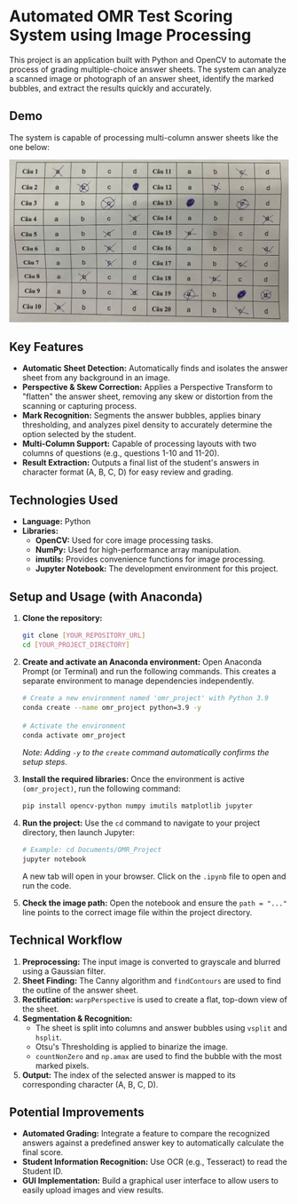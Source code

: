 # **Automated OMR Test Scoring System using Image Processing**

This project is an application built with Python and OpenCV to automate the process of grading multiple-choice answer sheets. The system can analyze a scanned image or photograph of an answer sheet, identify the marked bubbles, and extract the results quickly and accurately.

## **Demo**

The system is capable of processing multi-column answer sheets like the one below:

![Demo Image](giuaky.jpg)

## **Key Features**

- **Automatic Sheet Detection:** Automatically finds and isolates the answer sheet from any background in an image.
- **Perspective & Skew Correction:** Applies a Perspective Transform to "flatten" the answer sheet, removing any skew or distortion from the scanning or capturing process.
- **Mark Recognition:** Segments the answer bubbles, applies binary thresholding, and analyzes pixel density to accurately determine the option selected by the student.
- **Multi-Column Support:** Capable of processing layouts with two columns of questions (e.g., questions 1-10 and 11-20).
- **Result Extraction:** Outputs a final list of the student's answers in character format (A, B, C, D) for easy review and grading.

## **Technologies Used**

- **Language:** Python
- **Libraries:**
    - **OpenCV:** Used for core image processing tasks.
    - **NumPy:** Used for high-performance array manipulation.
    - **imutils:** Provides convenience functions for image processing.
    - **Jupyter Notebook:** The development environment for this project.

## **Setup and Usage (with Anaconda)**

1.  **Clone the repository:**
    ```bash
    git clone [YOUR_REPOSITORY_URL]
    cd [YOUR_PROJECT_DIRECTORY]
    ```

2.  **Create and activate an Anaconda environment:**
    Open Anaconda Prompt (or Terminal) and run the following commands. This creates a separate environment to manage dependencies independently.
    ```bash
    # Create a new environment named 'omr_project' with Python 3.9
    conda create --name omr_project python=3.9 -y

    # Activate the environment
    conda activate omr_project
    ```
    *Note: Adding `-y` to the `create` command automatically confirms the setup steps.*

3.  **Install the required libraries:**
    Once the environment is active `(omr_project)`, run the following command:
    ```bash
    pip install opencv-python numpy imutils matplotlib jupyter
    ```

4.  **Run the project:**
    Use the `cd` command to navigate to your project directory, then launch Jupyter:
    ```bash
    # Example: cd Documents/OMR_Project
    jupyter notebook
    ```
    A new tab will open in your browser. Click on the `.ipynb` file to open and run the code.

5.  **Check the image path:**
    Open the notebook and ensure the `path = "..."` line points to the correct image file within the project directory.

## **Technical Workflow**

1.  **Preprocessing:** The input image is converted to grayscale and blurred using a Gaussian filter.
2.  **Sheet Finding:** The Canny algorithm and `findContours` are used to find the outline of the answer sheet.
3.  **Rectification:** `warpPerspective` is used to create a flat, top-down view of the sheet.
4.  **Segmentation & Recognition:**
    - The sheet is split into columns and answer bubbles using `vsplit` and `hsplit`.
    - Otsu's Thresholding is applied to binarize the image.
    - `countNonZero` and `np.amax` are used to find the bubble with the most marked pixels.
5.  **Output:** The index of the selected answer is mapped to its corresponding character (A, B, C, D).

## **Potential Improvements**

- **Automated Grading:** Integrate a feature to compare the recognized answers against a predefined answer key to automatically calculate the final score.
- **Student Information Recognition:** Use OCR (e.g., Tesseract) to read the Student ID.
- **GUI Implementation:** Build a graphical user interface to allow users to easily upload images and view results.
